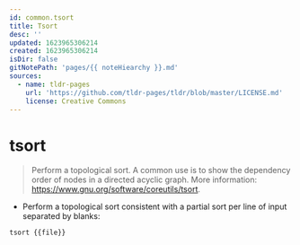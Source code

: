 ```yaml
---
id: common.tsort
title: Tsort
desc: ''
updated: 1623965306214
created: 1623965306214
isDir: false
gitNotePath: 'pages/{{ noteHiearchy }}.md'
sources:
  - name: tldr-pages
    url: 'https://github.com/tldr-pages/tldr/blob/master/LICENSE.md'
    license: Creative Commons
---
```

# tsort

> Perform a topological sort.
> A common use is to show the dependency order of nodes in a directed acyclic graph.
> More information: <https://www.gnu.org/software/coreutils/tsort>.

- Perform a topological sort consistent with a partial sort per line of input separated by blanks:

`tsort {{file}}`

